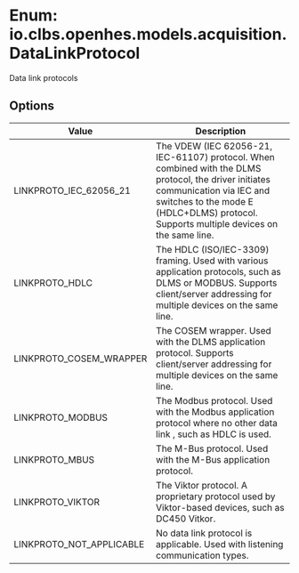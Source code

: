# Enum: io.clbs.openhes.models.acquisition.DataLinkProtocol

Data link protocols

## Options

| Value | Description |
| --- | --- |
| LINKPROTO_IEC_62056_21 | The VDEW (IEC 62056-21, IEC-61107) protocol. When combined with the DLMS protocol, the driver initiates communication via IEC and switches to the mode E (HDLC+DLMS) protocol. Supports multiple devices on the same line. |
| LINKPROTO_HDLC | The HDLC (ISO/IEC-3309) framing. Used with various application protocols, such as DLMS or MODBUS. Supports client/server addressing for multiple devices on the same line. |
| LINKPROTO_COSEM_WRAPPER | The COSEM wrapper. Used with the DLMS application protocol. Supports client/server addressing for multiple devices on the same line. |
| LINKPROTO_MODBUS | The Modbus protocol. Used with the Modbus application protocol where no other data link , such as HDLC is used. |
| LINKPROTO_MBUS | The M-Bus protocol. Used with the M-Bus application protocol. |
| LINKPROTO_VIKTOR | The Viktor protocol. A proprietary protocol used by Viktor-based devices, such as DC450 Vitkor. |
| LINKPROTO_NOT_APPLICABLE | No data link protocol is applicable. Used with listening communication types. |
